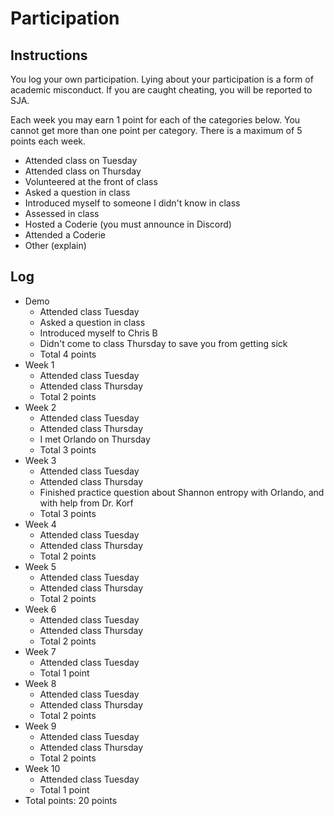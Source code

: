 Participation
=============

## Instructions ##

You log your own participation. Lying about your participation is a form of
academic misconduct. If you are caught cheating, you will be reported to SJA.

Each week you may earn 1 point for each of the categories below. You cannot get
more than one point per category. There is a maximum of 5 points each week.

+ Attended class on Tuesday
+ Attended class on Thursday
+ Volunteered at the front of class
+ Asked a question in class
+ Introduced myself to someone I didn't know in class
+ Assessed in class
+ Hosted a Coderie (you must announce in Discord)
+ Attended a Coderie
+ Other (explain)

## Log ##

- Demo
	+ Attended class Tuesday
	+ Asked a question in class
	+ Introduced myself to Chris B
	+ Didn't come to class Thursday to save you from getting sick
	+ Total 4 points
- Week 1
	+ Attended class Tuesday
	+ Attended class Thursday
	+ Total 2 points
- Week 2
	+ Attended class Tuesday
	+ Attended class Thursday
	+ I met Orlando on Thursday
	+ Total 3 points
- Week 3
	+ Attended class Tuesday
	+ Attended class Thursday
	+ Finished practice question about Shannon entropy with Orlando, and with help from Dr. Korf
	+ Total 3 points
- Week 4
	+ Attended class Tuesday
	+ Attended class Thursday
	+ Total 2 points
- Week 5
	+ Attended class Tuesday
	+ Attended class Thursday
	+ Total 2 points
- Week 6
	+ Attended class Tuesday
	+ Attended class Thursday
	+ Total 2 points
- Week 7
	+ Attended class Tuesday
	+ Total 1 point 
- Week 8
	+ Attended class Tuesday
	+ Attended class Thursday
	+ Total 2 points
- Week 9
	+ Attended class Tuesday
	+ Attended class Thursday
	+ Total 2 points
- Week 10
	+ Attended class Tuesday
	+ Total 1 point
- Total points: 20 points
